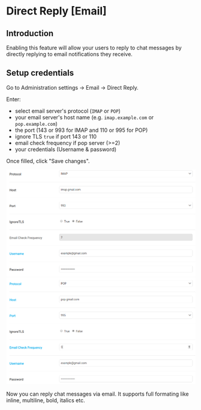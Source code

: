 # Direct Reply [Email]

## Introduction
Enabling this feature will allow your users to reply to chat messages by directly replying to email notifications they receive.

## Setup credentials
Go to Administration settings -> Email -> Direct Reply.

Enter:
 - select email server's protocol (`IMAP` or `POP`)
 - your email server's host name (e.g. `imap.example.com` or `pop.example.com`)
 - the port (143 or 993 for IMAP and 110 or 995 for POP)
 - ignore TLS `true` if port 143 or 110
 - email check frequency if pop server (>=2)
 - your credentials (Username & password)

 Once filled, click "Save changes".

![IMAP server configuration.](imap-1.png)
![POP server configuration.](pop-1.png)

Now you can reply chat messages via email. It supports full formating like inline, multiline, bold, italics etc.
